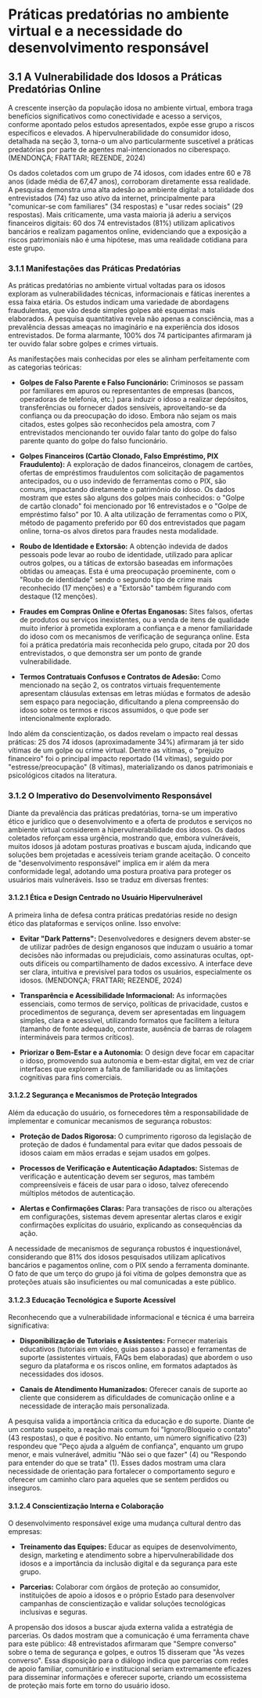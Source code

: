# Práticas predatórias no ambiente virtual e a necessidade do desenvolvimento responsável

## 3.1 A Vulnerabilidade dos Idosos a Práticas Predatórias Online

A crescente inserção da população idosa no ambiente virtual, embora traga benefícios significativos como conectividade e acesso a serviços, conforme apontado pelos estudos apresentados, expõe esse grupo a riscos específicos e elevados. A hipervulnerabilidade do consumidor idoso, detalhada na seção 3, torna-o um alvo particularmente suscetível a práticas predatórias por parte de agentes mal-intencionados no ciberespaço.(MENDONÇA; FRATTARI; REZENDE, 2024)

Os dados coletados com um grupo de 74 idosos, com idades entre 60 e 78 anos (idade média de 67,47 anos), corroboram diretamente essa realidade. A pesquisa demonstra uma alta adesão ao ambiente digital: a totalidade dos entrevistados (74) faz uso ativo da internet, principalmente para "comunicar-se com familiares" (34 respostas) e "usar redes sociais" (29 respostas). Mais criticamente, uma vasta maioria já aderiu a serviços financeiros digitais: 60 dos 74 entrevistados (81%) utilizam aplicativos bancários e realizam pagamentos online, evidenciando que a exposição a riscos patrimoniais não é uma hipótese, mas uma realidade cotidiana para este grupo.

### 3.1.1 Manifestações das Práticas Predatórias

As práticas predatórias no ambiente virtual voltadas para os idosos exploram as vulnerabilidades técnicas, informacionais e fáticas inerentes a essa faixa etária. Os estudos indicam uma variedade de abordagens fraudulentas, que vão desde simples golpes até esquemas mais elaborados. A pesquisa quantitativa revela não apenas a consciência, mas a prevalência dessas ameaças no imaginário e na experiência dos idosos entrevistados. De forma alarmante, 100% dos 74 participantes afirmaram já ter ouvido falar sobre golpes e crimes virtuais.

As manifestações mais conhecidas por eles se alinham perfeitamente com as categorias teóricas:

- **Golpes de Falso Parente e Falso Funcionário:** Criminosos se passam por familiares em apuros ou representantes de empresas (bancos, operadoras de telefonia, etc.) para induzir o idoso a realizar depósitos, transferências ou fornecer dados sensíveis, aproveitando-se da confiança ou da preocupação do idoso. Embora não sejam os mais citados, estes golpes são reconhecidos pela amostra, com 7 entrevistados mencionando ter ouvido falar tanto do golpe do falso parente quanto do golpe do falso funcionário.

- **Golpes Financeiros (Cartão Clonado, Falso Empréstimo, PIX Fraudulento):** A exploração de dados financeiros, clonagem de cartões, ofertas de empréstimos fraudulentos com solicitação de pagamentos antecipados, ou o uso indevido de ferramentas como o PIX, são comuns, impactando diretamente o patrimônio do idoso. Os dados mostram que estes são alguns dos golpes mais conhecidos: o "Golpe de cartão clonado" foi mencionado por 16 entrevistados e o "Golpe de empréstimo falso" por 10. A alta utilização de ferramentas como o PIX, método de pagamento preferido por 60 dos entrevistados que pagam online, torna-os alvos diretos para fraudes nesta modalidade.

- **Roubo de Identidade e Extorsão:** A obtenção indevida de dados pessoais pode levar ao roubo de identidade, utilizado para aplicar outros golpes, ou a táticas de extorsão baseadas em informações obtidas ou ameaças. Esta é uma preocupação proeminente, com o "Roubo de identidade" sendo o segundo tipo de crime mais reconhecido (17 menções) e a "Extorsão" também figurando com destaque (12 menções).

- **Fraudes em Compras Online e Ofertas Enganosas:** Sites falsos, ofertas de produtos ou serviços inexistentes, ou a venda de itens de qualidade muito inferior à prometida exploram a confiança e a menor familiaridade do idoso com os mecanismos de verificação de segurança online. Esta foi a prática predatória mais reconhecida pelo grupo, citada por 20 dos entrevistados, o que demonstra ser um ponto de grande vulnerabilidade.

- **Termos Contratuais Confusos e Contratos de Adesão:** Como mencionado na seção 2, os contratos virtuais frequentemente apresentam cláusulas extensas em letras miúdas e formatos de adesão sem espaço para negociação, dificultando a plena compreensão do idoso sobre os termos e riscos assumidos, o que pode ser intencionalmente explorado.

Indo além da conscientização, os dados revelam o impacto real dessas práticas: 25 dos 74 idosos (aproximadamente 34%) afirmaram já ter sido vítimas de um golpe ou crime virtual. Dentre as vítimas, o "prejuízo financeiro" foi o principal impacto reportado (14 vítimas), seguido por "estresse/preocupação" (8 vítimas), materializando os danos patrimoniais e psicológicos citados na literatura.

### 3.1.2 O Imperativo do Desenvolvimento Responsável

Diante da prevalência das práticas predatórias, torna-se um imperativo ético e jurídico que o desenvolvimento e a oferta de produtos e serviços no ambiente virtual considerem a hipervulnerabilidade dos idosos. Os dados coletados reforçam essa urgência, mostrando que, embora vulneráveis, muitos idosos já adotam posturas proativas e buscam ajuda, indicando que soluções bem projetadas e acessíveis teriam grande aceitação. O conceito de "desenvolvimento responsável" implica em ir além da mera conformidade legal, adotando uma postura proativa para proteger os usuários mais vulneráveis. Isso se traduz em diversas frentes:

#### 3.1.2.1 Ética e Design Centrado no Usuário Hipervulnerável

A primeira linha de defesa contra práticas predatórias reside no design ético das plataformas e serviços online. Isso envolve:

- **Evitar "Dark Patterns":** Desenvolvedores e designers devem abster-se de utilizar padrões de design enganosos que induzam o usuário a tomar decisões não informadas ou prejudiciais, como assinaturas ocultas, opt-outs difíceis ou compartilhamento de dados excessivo. A interface deve ser clara, intuitiva e previsível para todos os usuários, especialmente os idosos. (MENDONÇA; FRATTARI; REZENDE, 2024)

- **Transparência e Acessibilidade Informacional:** As informações essenciais, como termos de serviço, políticas de privacidade, custos e procedimentos de segurança, devem ser apresentadas em linguagem simples, clara e acessível, utilizando formatos que facilitem a leitura (tamanho de fonte adequado, contraste, ausência de barras de rolagem intermináveis para termos críticos).

- **Priorizar o Bem-Estar e a Autonomia:** O design deve focar em capacitar o idoso, promovendo sua autonomia e bem-estar digital, em vez de criar interfaces que explorem a falta de familiaridade ou as limitações cognitivas para fins comerciais.

#### 3.1.2.2 Segurança e Mecanismos de Proteção Integrados

Além da educação do usuário, os fornecedores têm a responsabilidade de implementar e comunicar mecanismos de segurança robustos:

- **Proteção de Dados Rigorosa:** O cumprimento rigoroso da legislação de proteção de dados é fundamental para evitar que dados pessoais de idosos caiam em mãos erradas e sejam usados em golpes.

- **Processos de Verificação e Autenticação Adaptados:** Sistemas de verificação e autenticação devem ser seguros, mas também compreensíveis e fáceis de usar para o idoso, talvez oferecendo múltiplos métodos de autenticação.

- **Alertas e Confirmações Claras:** Para transações de risco ou alterações em configurações, sistemas devem apresentar alertas claros e exigir confirmações explícitas do usuário, explicando as consequências da ação.

A necessidade de mecanismos de segurança robustos é inquestionável, considerando que 81% dos idosos pesquisados utilizam aplicativos bancários e pagamentos online, com o PIX sendo a ferramenta dominante. O fato de que um terço do grupo já foi vítima de golpes demonstra que as proteções atuais são insuficientes ou mal comunicadas a este público.

#### 3.1.2.3 Educação Tecnológica e Suporte Acessível

Reconhecendo que a vulnerabilidade informacional e técnica é uma barreira significativa:

- **Disponibilização de Tutoriais e Assistentes:** Fornecer materiais educativos (tutoriais em vídeo, guias passo a passo) e ferramentas de suporte (assistentes virtuais, FAQs bem elaboradas) que abordem o uso seguro da plataforma e os riscos online, em formatos adaptados às necessidades dos idosos.

- **Canais de Atendimento Humanizados:** Oferecer canais de suporte ao cliente que considerem as dificuldades de comunicação online e a necessidade de interação mais personalizada.

A pesquisa valida a importância crítica da educação e do suporte. Diante de um contato suspeito, a reação mais comum foi "Ignoro/Bloqueio o contato" (43 respostas), o que é positivo. No entanto, um número significativo (23) respondeu que "Peço ajuda a alguém de confiança", enquanto um grupo menor, e mais vulnerável, admitiu "Não sei o que fazer" (4) ou "Respondo para entender do que se trata" (1). Esses dados mostram uma clara necessidade de orientação para fortalecer o comportamento seguro e oferecer um caminho claro para aqueles que se sentem perdidos ou inseguros.

#### 3.1.2.4 Conscientização Interna e Colaboração

O desenvolvimento responsável exige uma mudança cultural dentro das empresas:

- **Treinamento das Equipes:** Educar as equipes de desenvolvimento, design, marketing e atendimento sobre a hipervulnerabilidade dos idosos e a importância da inclusão digital e da segurança para este grupo.

- **Parcerias:** Colaborar com órgãos de proteção ao consumidor, instituições de apoio a idosos e o próprio Estado para desenvolver campanhas de conscientização e validar soluções tecnológicas inclusivas e seguras.

A propensão dos idosos a buscar ajuda externa valida a estratégia de parcerias. Os dados mostram que a comunicação é uma ferramenta chave para este público: 48 entrevistados afirmaram que "Sempre converso" sobre o tema de segurança e golpes, e outros 15 disseram que "Às vezes converso". Essa disposição para o diálogo indica que parcerias com redes de apoio familiar, comunitário e institucional seriam extremamente eficazes para disseminar informações e oferecer suporte, criando um ecossistema de proteção mais forte em torno do usuário idoso.
